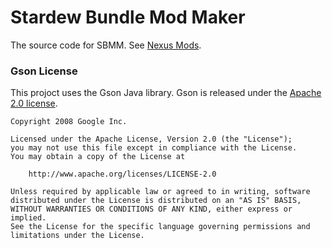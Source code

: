 # Stardew Bundle Mod Maker

The source code for SBMM. See [Nexus Mods](https://www.nexusmods.com/stardewvalley/mods/6802).

### Gson License

This projoct uses the Gson Java library. Gson is released under the [Apache 2.0 license](LICENSE).

```
Copyright 2008 Google Inc.

Licensed under the Apache License, Version 2.0 (the "License");
you may not use this file except in compliance with the License.
You may obtain a copy of the License at

    http://www.apache.org/licenses/LICENSE-2.0

Unless required by applicable law or agreed to in writing, software
distributed under the License is distributed on an "AS IS" BASIS,
WITHOUT WARRANTIES OR CONDITIONS OF ANY KIND, either express or implied.
See the License for the specific language governing permissions and
limitations under the License.
```
